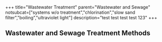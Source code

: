 +++
title="Wastewater Treatment"
parent="Wastewater and Sewage"
notsubcat=["systems w/o treatment","chlorination","slow sand filter","boiling","ultraviolet light"]
description="test test test test 123"
+++

## Wastewater and Sewage Treatment Methods
